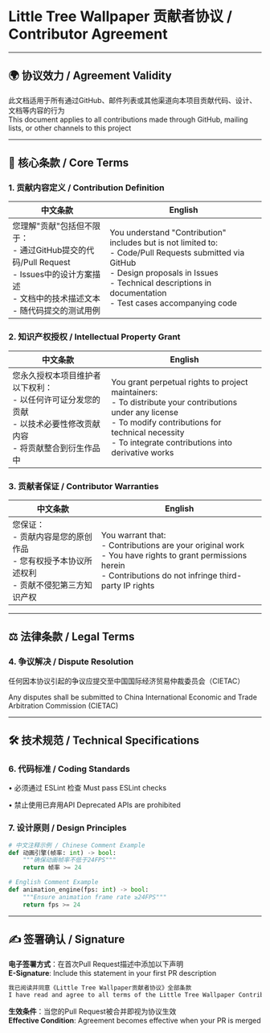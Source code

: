 
# Little Tree Wallpaper 贡献者协议 / Contributor Agreement  

---

## 🌍 协议效力 / Agreement Validity  
此文档适用于所有通过GitHub、邮件列表或其他渠道向本项目贡献代码、设计、文档等内容的行为  
This document applies to all contributions made through GitHub, mailing lists, or other channels to this project  

---

## 📜 核心条款 / Core Terms  

### 1. 贡献内容定义 / Contribution Definition  
| 中文条款 | English |  
|---------|---------|  
| 您理解"贡献"包括但不限于：<br> - 通过GitHub提交的代码/Pull Request<br> - Issues中的设计方案描述<br> - 文档中的技术描述文本<br> - 随代码提交的测试用例 | You understand "Contribution" includes but is not limited to:<br> - Code/Pull Requests submitted via GitHub<br> - Design proposals in Issues<br> - Technical descriptions in documentation<br> - Test cases accompanying code |  

### 2. 知识产权授权 / Intellectual Property Grant  
| 中文条款 | English |  
|---------|---------|  
| 您永久授权本项目维护者以下权利：<br> - 以任何许可证分发您的贡献<br> - 以技术必要性修改贡献内容<br> - 将贡献整合到衍生作品中 | You grant perpetual rights to project maintainers:<br> - To distribute your contributions under any license<br> - To modify contributions for technical necessity<br> - To integrate contributions into derivative works |  

### 3. 贡献者保证 / Contributor Warranties  
| 中文条款 | English |  
|---------|---------|  
| 您保证：<br> - 贡献内容是您的原创作品<br> - 您有权授予本协议所述权利<br> - 贡献不侵犯第三方知识产权 | You warrant that:<br> - Contributions are your original work<br> - You have rights to grant permissions herein<br> - Contributions do not infringe third-party IP rights |  

---

## ⚖️ 法律条款 / Legal Terms  

### 4. 争议解决 / Dispute Resolution  

任何因本协议引起的争议应提交至中国国际经济贸易仲裁委员会（CIETAC）

Any disputes shall be submitted to China International Economic and Trade Arbitration Commission (CIETAC)



---

## 🛠️ 技术规范 / Technical Specifications  

### 6. 代码标准 / Coding Standards  

• 必须通过 ESLint 检查
  Must pass ESLint checks


• 禁止使用已弃用API
  Deprecated APIs are prohibited



### 7. 设计原则 / Design Principles  
```python
# 中文注释示例 / Chinese Comment Example
def 动画引擎(帧率: int) -> bool:
    """确保动画帧率不低于24FPS"""
    return 帧率 >= 24

# English Comment Example
def animation_engine(fps: int) -> bool:
    """Ensure animation frame rate ≥24FPS"""
    return fps >= 24
```

---

## ✍️ 签署确认 / Signature  

**电子签署方式**：在首次Pull Request描述中添加以下声明  
**E-Signature**: Include this statement in your first PR description  

```markdown
我已阅读并同意《Little Tree Wallpaper贡献者协议》全部条款  
I have read and agree to all terms of the Little Tree Wallpaper Contributor Agreement  
```  

**生效条件**：当您的Pull Request被合并即视为协议生效  
**Effective Condition**: Agreement becomes effective when your PR is merged  
